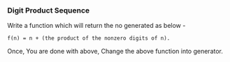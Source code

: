 ### Digit Product Sequence

Write a function which will return the no generated as below -

```
f(n) = n + (the product of the nonzero digits of n).
```

Once, You are done with above, Change the above function into generator.
